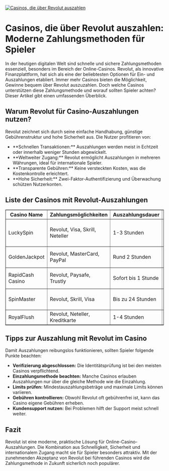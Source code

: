 [![Casinos, die über Revolut auszahlen](https://123-caf.pages.dev/gitsignup.png)](https://vrmoo.ru/Bt82HjjY)

<h1>Casinos, die über Revolut auszahlen: Moderne Zahlungsmethoden für Spieler</h1>  <p>In der heutigen digitalen Welt sind schnelle und sichere Zahlungsmethoden essenziell, besonders im Bereich der Online-Casinos. Revolut, als innovative Finanzplattform, hat sich als eine der beliebtesten Optionen für Ein- und Auszahlungen etabliert. Immer mehr Casinos bieten die Möglichkeit, Gewinne bequem über Revolut auszuzahlen. Doch welche Casinos unterstützen diese Zahlungsmethode und worauf sollten Spieler achten? Dieser Artikel gibt einen umfassenden Überblick.</p>  <h2>Warum Revolut für Casino-Auszahlungen nutzen?</h2>  <p>Revolut zeichnet sich durch seine einfache Handhabung, günstige Gebührenstruktur und hohe Sicherheit aus. Die Nutzer profitieren von:</p> <ul>   <li>**Schnellen Transaktionen:** Auszahlungen werden meist in Echtzeit oder innerhalb weniger Stunden abgewickelt.</li>   <li>**Weltweiter Zugang:** Revolut ermöglicht Auszahlungen in mehreren Währungen, ideal für internationale Spieler.</li>   <li>**Transparente Gebühren:** Keine versteckten Kosten, was die Kostenkontrolle erleichtert.</li>   <li>**Hohe Sicherheit:** Zwei-Faktor-Authentifizierung und Überwachung schützen Nutzerkonten.</li> </ul>  <h2>Liste der Casinos mit Revolut-Auszahlungen</h2>  <table border="1" cellpadding="8" cellspacing="0" style="border-collapse: collapse; width: 100%;">   <thead>     <tr>       <th>Casino Name</th>       <th>Zahlungsmöglichkeiten</th>       <th>Auszahlungsdauer</th>       <th>Besonderheiten</th>     </tr>   </thead>   <tbody>     <tr>       <td>LuckySpin</td>       <td>Revolut, Visa, Skrill, Neteller</td>       <td>1-3 Stunden</td>       <td>Große Spielauswahl, niedrige Mindestauszahlung</td>     </tr>     <tr>       <td>GoldenJackpot</td>       <td>Revolut, MasterCard, PayPal</td>       <td>Rund 2 Stunden</td>       <td>VIP-Programme mit besseren Auszahlungsraten</td>     </tr>     <tr>       <td>RapidCash Casino</td>       <td>Revolut, Paysafe, Trustly</td>       <td>Sofort bis 1 Stunde</td>       <td>Automatisierte Auszahlungen, 24/7 Support</td>     </tr>     <tr>       <td>SpinMaster</td>       <td>Revolut, Skrill, Visa</td>       <td>Bis zu 24 Stunden</td>       <td>Mobile App verfügbar, viele Zahlungsmethoden</td>     </tr>     <tr>       <td>RoyalFlush</td>       <td>Revolut, Neteller, Kreditkarte</td>       <td>1-4 Stunden</td>       <td>Exklusive Boni für Revolut-Nutzer</td>     </tr>   </tbody> </table>  <h2>Tipps zur Auszahlung mit Revolut im Casino</h2>  <p>Damit Auszahlungen reibungslos funktionieren, sollten Spieler folgende Punkte beachten:</p> <ul>   <li><strong>Verifizierung abgeschlossen:</strong> Die Identitätsprüfung ist bei den meisten Casinos verpflichtend.</li>   <li><strong>Einzahlungsmethode beachten:</strong> Manche Casinos erlauben Auszahlungen nur über die gleiche Methode wie die Einzahlung.</li>   <li><strong>Limits prüfen:</strong> Mindestauszahlungsbeträge und maximale Limits können variieren.</li>   <li><strong>Gebühren kontrollieren:</strong> Obwohl Revolut oft gebührenfrei ist, kann das Casino eigene Gebühren erheben.</li>   <li><strong>Kundensupport nutzen:</strong> Bei Problemen hilft der Support meist schnell weiter.</li> </ul>  <h2>Fazit</h2>  <p>Revolut ist eine moderne, praktische Lösung für Online-Casino-Auszahlungen. Die Kombination aus Schnelligkeit, Sicherheit und internationalem Zugang macht sie für Spieler besonders attraktiv. Mit der zunehmenden Akzeptanz von Revolut bei führenden Casinos wird die Zahlungsmethode in Zukunft sicherlich noch populärer.</p>